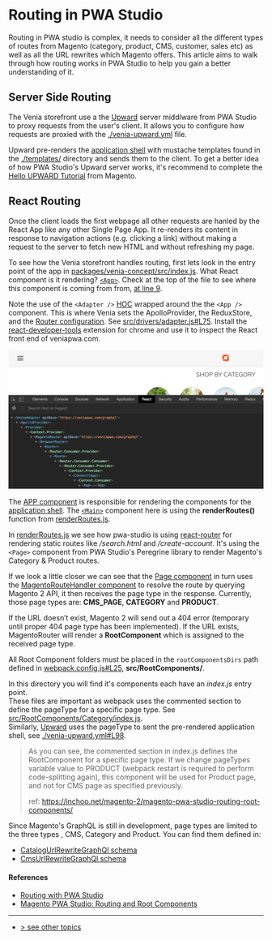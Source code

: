 # Routing in PWA Studio
Routing in PWA studio is complex, it needs to consider all the different types of routes from Magento (category, product, CMS, customer, sales etc) as well as all the URL rewrites which Magento offers. This article aims to walk through how routing works in PWA Studio to help you gain a better understanding of it.

## Server Side Routing
The Venia storefront use a the [Upward] server middlware from PWA Studio to proxy requests from the user's client.  It allows you to configure how requests are proxied with the [./venia-upward.yml] file.  

Upward pre-renders the [application shell] with mustache templates found in the [./templates/] directory and sends them to the client. To get a better idea of how PWA Studio's Upward server works, it's recommend to complete the [Hello UPWARD Tutorial] from Magento.

## React Routing
Once the client loads the first webpage all other requests are hanled by the React App like any other Single Page App. It re-renders its content in response to navigation actions (e.g. clicking a link) without making a request to the server to fetch new HTML and without refreshing my page.

To see how the Venia storefront handles routing, first lets look in the entry point of the app in [packages/venia-concept/src/index.js].
What React component is it rendering? [`<App>`].
Check at the top of the file to see where this component is coming from from, [at line 9].

Note the use of the `<Adapter />` [HOC] wrapped around the the `<App />` component. This is where Venia sets the ApolloProvider, the ReduxStore, and the [Router configuration].  See [src/drivers/adapter.js#L75].  Install the [react-developer-tools] extension for chrome and use it to inspect the React front end of veniapwa.com.

![magento router screenshot](./magento-router-screenshot.png)

The [APP component] is responsible for rendering the components for the [application shell].
The [`<Main>`] component here is using the **renderRoutes()** function from [renderRoutes.js].

In [renderRoutes.js] we see how pwa-studio is using [react-router] for rendering static routes like _/search.html_ and _/create-account_. It's using the `<Page>` component from PWA Studio's Peregrine library to render Magento's Category & Product routes.

If we look a little closer we can see that the [Page component] in turn uses the [MagentoRouteHandler component] to resolve the route by querying Magento 2 API, it then receives the page type in the response. Currently, those page types are: **CMS_PAGE**, **CATEGORY** and **PRODUCT**.

If the URL doesn’t exist, Magento 2 will send out a 404 error (temporary until proper 404 page type has been implemented). If the URL exists, MagentoRouter will render a **RootComponent** which is assigned to the received page type.

All Root Component folders must be placed in the `rootComponentsDirs` path defined in [webpack.config.js#L25], **src/RootComponents/**.

In this directory you will find it's components each have an _index.js_ entry point.  
These files are important as webpack uses the commented section to define the pageType for a specific page type. See [src/RootComponents/Category/index.js].  
Similarly, [Upward] uses the pageType to sent the pre-rendered application shell, see [./venia-upward.yml#L98].

> As you can see, the commented section in index.js defines the RootComponent for a specific page type. If we change pageTypes variable value to PRODUCT (webpack restart is required to perform code-splitting again), this component will be used for Product page, and not for CMS page as specified previously.
>
> ref: https://inchoo.net/magento-2/magento-pwa-studio-routing-root-components/

Since Magento's GraphQL is still in development, page types are limited to the three types , CMS, Category and Product. You can find them defined in:
- [CatalogUrlRewriteGraphQl schema]
- [CmsUrlRewriteGraphQl schema]

#### References
- [Routing with PWA Studio]
- [Magento PWA Studio: Routing and Root Components]

---
- [> see other topics](../../README.md#Topics)

[packages/venia-concept/src/index.js]: https://github.com/magento-research/pwa-studio/blob/v2.1.0/packages/venia-concept/src/index.js
[`<App>`]: https://github.com/magento-research/pwa-studio/blob/v2.1.0/packages/venia-concept/src/index.js#L41
[at line 9]: https://github.com/magento-research/pwa-studio/blob/v2.1.0/packages/venia-concept/src/index.js#L9: 
[HOC]: https://reactjs.org/docs/higher-order-components.html
[Router configuration]: https://magento-research.github.io/pwa-studio/peregrine/routing/#magentorouter
[src/drivers/adapter.js#L75]: https://github.com/magento-research/pwa-studio/blob/v2.1.0/packages/venia-concept/src/drivers/adapter.js#L75
[react-developer-tools]: https://chrome.google.com/webstore/detail/react-developer-tools/fmkadmapgofadopljbjfkapdkoienihi
[APP component]: https://github.com/magento-research/pwa-studio/blob/v2.1.0/packages/venia-concept/src/components/App/app.js
[application shell]: https://magento-research.github.io/pwa-studio/technologies/basic-concepts/app-shell/
[`<Main>`]: https://github.com/magento-research/pwa-studio/blob/v2.1.0/packages/venia-concept/src/components/App/app.js#L93-L96
[renderRoutes.js]: https://github.com/magento-research/pwa-studio/blob/v2.1.0/packages/venia-concept/src/components/App/renderRoutes.js
[react-router]: https://reacttraining.com/react-router/web/guides/quick-start
[Page component]: https://github.com/magento-research/pwa-studio/blob/v2.1.0/packages/peregrine/src/Page/Page.js
[MagentoRouteHandler component]: https://github.com/magento-research/pwa-studio/blob/v2.1.0/packages/peregrine/src/Router/MagentoRouteHandler.js
[webpack.config.js#L25]: https://github.com/magento-research/pwa-studio/blob/v2.1.0/packages/venia-concept/webpack.config.js#L25
[src/RootComponents/Category/index.js]: https://github.com/magento-research/pwa-studio/blob/v2.1.0/packages/venia-concept/src/RootComponents/Category/index.js#L4
[CatalogUrlRewriteGraphQl schema]: https://github.com/magento/magento2/blob/2.3-develop/app/code/Magento/CatalogUrlRewriteGraphQl/etc/schema.graphqls#L21-L22
[CmsUrlRewriteGraphQl schema]: https://github.com/magento/magento2/blob/2.3-develop/app/code/Magento/CmsUrlRewriteGraphQl/etc/schema.graphqls#L5
[Routing with PWA Studio]: https://magento-research.github.io/pwa-studio/peregrine/routing/
[Magento PWA Studio: Routing and Root Components]: https://inchoo.net/magento-2/magento-pwa-studio-routing-root-components/
[Upward]: https://magento-research.github.io/pwa-studio/technologies/upward/
[./venia-upward.yml#L98]: https://github.com/magento-research/pwa-studio/blob/v2.1.0/packages/venia-concept/venia-upward.yml#L98
[./venia-upward.yml]: https://github.com/magento-research/pwa-studio/blob/v2.1.0/packages/venia-concept/venia-upward.yml
[application shell]: https://magento-research.github.io/pwa-studio/technologies/basic-concepts/app-shell/
[./templates/]: https://github.com/magento-research/pwa-studio/tree/v2.1.0/packages/venia-concept/templates
[Hello UPWARD Tutorial]: https://magento-research.github.io/pwa-studio/tutorials/hello-upward/simple-server/
